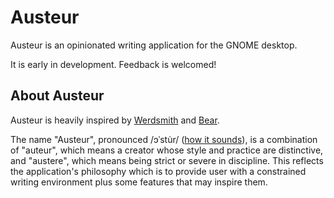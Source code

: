 # Austeur

Austeur is an opinionated writing application for the GNOME desktop.

It is early in development. Feedback is welcomed!

## About Austeur

Austeur is heavily inspired by [Werdsmith](https://www.werdsmith.com/) and [Bear](https://bear.app/).

The name "Austeur", pronounced /ɔˈstu̇r/ ([how it sounds](http://ipa-reader.xyz/?text=%C9%94%CB%88stu%CC%87r)), is a combination of "auteur", which means a creator whose style and practice are distinctive, and "austere", which means being strict or severe in discipline. This reflects the application's philosophy which is to provide user with a constrained writing environment plus some features that may inspire them.
